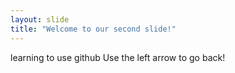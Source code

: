 ```yaml
---
layout: slide
title: "Welcome to our second slide!"
---
```

learning to use github
Use the left arrow to go back!
